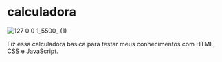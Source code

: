 # calculadora

![127 0 0 1_5500_ (1)](https://user-images.githubusercontent.com/102001821/223303733-d0d1d87c-86a6-40ef-b69c-9430426dbd73.png)
 
 Fiz essa calculadora basica para testar meus conhecimentos com HTML, CSS e JavaScript.
